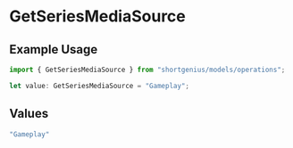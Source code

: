 # GetSeriesMediaSource

## Example Usage

```typescript
import { GetSeriesMediaSource } from "shortgenius/models/operations";

let value: GetSeriesMediaSource = "Gameplay";
```

## Values

```typescript
"Gameplay"
```